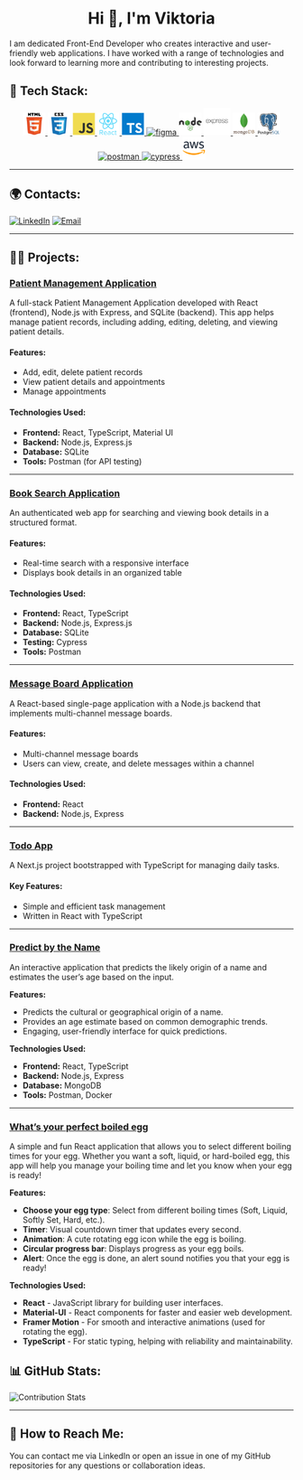 <h1 align="center">Hi 👋, I'm Viktoria</h1>

I am dedicated Front-End Developer who creates interactive and user-friendly web applications. I have worked with a range of technologies and look forward to learning more and contributing to interesting projects.

## 🚀 Tech Stack:
<p align="center"> <a href="https://www.w3.org/html/" target="_blank" rel="noreferrer"> <img src="https://raw.githubusercontent.com/devicons/devicon/master/icons/html5/html5-original-wordmark.svg" alt="html5" width="40" height="40"/> </a> <a href="https://www.w3schools.com/css/" target="_blank" rel="noreferrer"> <img src="https://raw.githubusercontent.com/devicons/devicon/master/icons/css3/css3-original-wordmark.svg" alt="css3" width="40" height="40"/> </a> <a href="https://developer.mozilla.org/en-US/docs/Web/JavaScript" target="_blank" rel="noreferrer"> <img src="https://raw.githubusercontent.com/devicons/devicon/master/icons/javascript/javascript-original.svg" alt="javascript" width="40" height="40"/> </a> <a href="https://reactjs.org/" target="_blank" rel="noreferrer"> <img src="https://raw.githubusercontent.com/devicons/devicon/master/icons/react/react-original-wordmark.svg" alt="react" width="40" height="40"/> </a> <a href="https://www.typescriptlang.org/" target="_blank" rel="noreferrer"> <img src="https://raw.githubusercontent.com/devicons/devicon/master/icons/typescript/typescript-original.svg" alt="typescript" width="40" height="40"/> </a> <a href="https://www.figma.com/" target="_blank" rel="noreferrer"> <img src="https://www.vectorlogo.zone/logos/figma/figma-icon.svg" alt="figma" width="40" height="40"/> </a> <a href="https://nodejs.org" target="_blank" rel="noreferrer"> <img src="https://raw.githubusercontent.com/devicons/devicon/master/icons/nodejs/nodejs-original-wordmark.svg" alt="nodejs" width="40" height="40"/> </a> <a href="https://expressjs.com/" target="_blank" rel="noreferrer"> <img src="https://raw.githubusercontent.com/devicons/devicon/master/icons/express/express-original-wordmark.svg" alt="express" width="40" height="40" style="background-color: white; padding: 4px;"/> </a> <a href="https://www.mongodb.com/" target="_blank" rel="noreferrer"> <img src="https://raw.githubusercontent.com/devicons/devicon/master/icons/mongodb/mongodb-original-wordmark.svg" alt="mongodb" width="40" height="40"/> </a> <a href="https://www.postgresql.org" target="_blank" rel="noreferrer"> <img src="https://raw.githubusercontent.com/devicons/devicon/master/icons/postgresql/postgresql-original-wordmark.svg" alt="postgresql" width="40" height="40"/> </a> <a href="https://postman.com" target="_blank" rel="noreferrer"> <img src="https://www.vectorlogo.zone/logos/getpostman/getpostman-icon.svg" alt="postman" width="40" height="40"/> </a> <a href="https://www.cypress.io/" target="_blank" rel="noreferrer"> <img src="https://raw.githubusercontent.com/cypress-io/cypress-icons/master/src/icons/icon_32x32.png" alt="cypress" width="40" height="40"/> </a> <a href="https://aws.amazon.com/" target="_blank" rel="noreferrer"><img src="https://raw.githubusercontent.com/devicons/devicon/master/icons/amazonwebservices/amazonwebservices-original-wordmark.svg" alt="AWS" width="40" height="40"/></a> </p>

---


## 🌍 Contacts:
[![LinkedIn](https://img.shields.io/badge/LinkedIn-blue.svg)](https://www.linkedin.com/in/viktoriia-shevchenko-/)
[![Email](https://img.shields.io/badge/Email-viktoriia_shevchenko%40ukr.net-orange.svg)](mailto:viktoriia_shevchenko@ukr.net)

---


## 🧑‍💻 Projects:

### [Patient Management Application](https://github.com/shevchenkoviktoria/patients-app)
A full-stack Patient Management Application developed with React (frontend), Node.js with Express, and SQLite (backend). This app helps manage patient records, including adding, editing, deleting, and viewing patient details.

#### Features:
- Add, edit, delete patient records
- View patient details and appointments
- Manage appointments

#### Technologies Used:
- **Frontend:** React, TypeScript, Material UI
- **Backend:** Node.js, Express.js
- **Database:** SQLite
- **Tools:** Postman (for API testing)

---

### [Book Search Application](https://github.com/shevchenkoviktoria/book-search-app)
An authenticated web app for searching and viewing book details in a structured format.

#### Features:
- Real-time search with a responsive interface
- Displays book details in an organized table

#### Technologies Used:
- **Frontend:** React, TypeScript
- **Backend:** Node.js, Express.js
- **Database:** SQLite
- **Testing:** Cypress
- **Tools:** Postman

---

### [Message Board Application](https://github.com/shevchenkoviktoria/Poor_Slack_app)
A React-based single-page application with a Node.js backend that implements multi-channel message boards.

#### Features:
- Multi-channel message boards
- Users can view, create, and delete messages within a channel

#### Technologies Used:
- **Frontend:** React
- **Backend:** Node.js, Express

---

### [Todo App](https://github.com/shevchenkoviktoria/todo-app)
A Next.js project bootstrapped with TypeScript for managing daily tasks.

#### Key Features:
- Simple and efficient task management
- Written in React with TypeScript

---

### [Predict by the Name](https://github.com/shevchenkoviktoria/NextJs)

An interactive application that predicts the likely origin of a name and estimates the user’s age based on the input.

**Features:**
- Predicts the cultural or geographical origin of a name.
- Provides an age estimate based on common demographic trends.
- Engaging, user-friendly interface for quick predictions.

**Technologies Used:**
- **Frontend:** React, TypeScript
- **Backend:** Node.js, Express
- **Database:** MongoDB
- **Tools:** Postman, Docker

---


### [What’s your perfect boiled egg](https://github.com/shevchenkoviktoria/egg-boiler)

A simple and fun React application that allows you to select different boiling times for your egg. Whether you want a soft, liquid, or hard-boiled egg, this app will help you manage your boiling time and let you know when your egg is ready!

**Features:**

- **Choose your egg type**: Select from different boiling times (Soft, Liquid, Softly Set, Hard, etc.).
- **Timer**: Visual countdown timer that updates every second.
- **Animation**: A cute rotating egg icon while the egg is boiling.
- **Circular progress bar**: Displays progress as your egg boils.
- **Alert**: Once the egg is done, an alert sound notifies you that your egg is ready!

**Technologies Used:**
- **React** - JavaScript library for building user interfaces.
- **Material-UI** - React components for faster and easier web development.
- **Framer Motion** - For smooth and interactive animations (used for rotating the egg).
- **TypeScript** - For static typing, helping with reliability and maintainability.

## 📊 GitHub Stats:
![Contribution Stats](https://github-readme-stats.vercel.app/api?username=shevchenkoviktoria&show_icons=true&count_private=true&include_all_commits=true&hide_border=true&hide_title=true)

---

## 💬 How to Reach Me:
You can contact me via LinkedIn or open an issue in one of my GitHub repositories for any questions or collaboration ideas.

